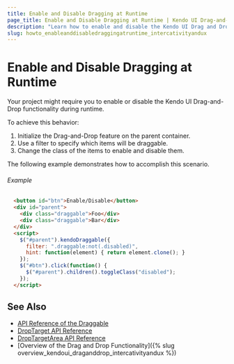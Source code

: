 ```yaml
---
title: Enable and Disable Dragging at Runtime
page_title: Enable and Disable Dragging at Runtime | Kendo UI Drag-and-Drop
description: "Learn how to enable and disable the Kendo UI Drag and Drop functionality at runtime."
slug: howto_enableanddisabledraggingatruntime_intercativityandux
---
```


# Enable and Disable Dragging at Runtime

Your project might require you to enable or disable the Kendo UI Drag-and-Drop functionality during runtime.

To achieve this behavior:

1. Initialize the Drag-and-Drop feature on the parent container.
2. Use a filter to specify which items will be draggable.
3. Change the class of the items to enable and disable them.

The following example demonstrates how to accomplish this scenario.

###### Example

```html
  <button id="btn">Enable/Disable</button>
  <div id="parent">
    <div class="draggable">Foo</div>
    <div class="draggable">Bar</div>
  </div>
  <script>
    $("#parent").kendoDraggable({
      filter: ".draggable:not(.disabled)",
      hint: function(element) { return element.clone(); }
    });
    $("#btn").click(function() {
      $("#parent").children().toggleClass("disabled");
    });
  </script>
```

## See Also

* [API Reference of the Draggable](/api/javascript/ui/draggable)
* [DropTarget API Reference](/api/javascript/ui/droptarget)
* [DropTargetArea API Reference](/api/javascript/ui/droptargetarea)
* [Overview of the Drag and Drop Functionality]({% slug overview_kendoui_draganddrop_intercativityandux %})
